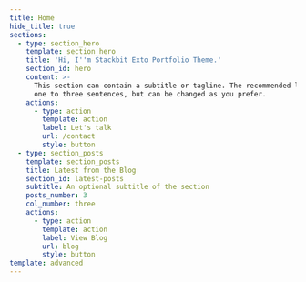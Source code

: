 ```yaml
---
title: Home
hide_title: true
sections:
  - type: section_hero
    template: section_hero
    title: 'Hi, I''m Stackbit Exto Portfolio Theme.'
    section_id: hero
    content: >-
      This section can contain a subtitle or tagline. The recommended length is
      one to three sentences, but can be changed as you prefer.
    actions:
      - type: action
        template: action
        label: Let's talk
        url: /contact
        style: button
  - type: section_posts
    template: section_posts
    title: Latest from the Blog
    section_id: latest-posts
    subtitle: An optional subtitle of the section
    posts_number: 3
    col_number: three
    actions:
      - type: action
        template: action
        label: View Blog
        url: blog
        style: button
template: advanced
---
```

